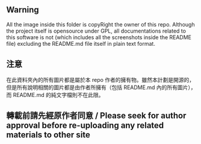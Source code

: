 ## Warning
All the image inside this folder is copyRight the owner of this repo. Although the project itself is opensource under GPL, all documentations related to this software is not (which includes all the screenshots inside the README file) excluding the README.md file itself in plain text format.

## 注意
在此資料夾內的所有圖片都是屬於本 repo 作者的擁有物。雖然本計劃是開源的，但是所有說明相關的圖片都是由作者所擁有（包括 README.md 內的所有圖片），而 README.md 的純文字檔則不在此限。

## 轉載前請先經原作者同意 / Please seek for author approval before re-uploading any related materials to other site
